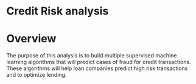 # Credit Risk analysis

# Overview
The purpose of this analysis is to build multiple supervised machine learning algorithms that will predict cases of fraud for credit transactions. These algorithms will help loan companies predict high risk transactions and to optimize lending.
